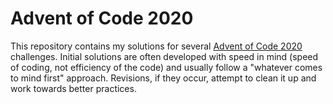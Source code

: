 # Advent of Code 2020

This repository contains my solutions for several
[Advent of Code 2020](https://adventofcode.com/2020/) challenges. Initial solutions are often
developed with speed in mind (speed of coding, not efficiency of the code) and usually follow a
"whatever comes to mind first" approach. Revisions, if they occur, attempt to clean it up and
work towards better practices.
